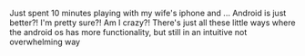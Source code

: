 Just spent 10 minutes playing with my wife's iphone and ... Android is just better?! I'm pretty sure?! Am I crazy?! There's just all these little ways where the android os has more functionality, but still in an intuitive not overwhelming way

